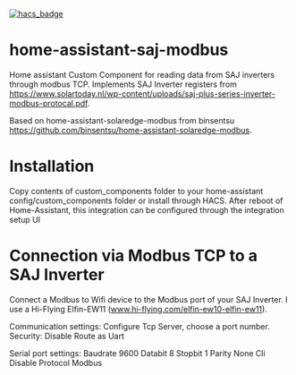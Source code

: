 [![hacs_badge](https://img.shields.io/badge/HACS-Default-orange.svg)](https://github.com/custom-components/hacs)

# home-assistant-saj-modbus
Home assistant Custom Component for reading data from SAJ inverters through modbus TCP.
Implements SAJ Inverter registers from https://www.solartoday.nl/wp-content/uploads/saj-plus-series-inverter-modbus-protocal.pdf.

Based on home-assistant-solaredge-modbus from binsentsu https://github.com/binsentsu/home-assistant-solaredge-modbus.

# Installation
Copy contents of custom_components folder to your home-assistant config/custom_components folder or install through HACS.
After reboot of Home-Assistant, this integration can be configured through the integration setup UI

# Connection via Modbus TCP to a SAJ Inverter
Connect a Modbus to Wifi device to the Modbus port of your SAJ Inverter.
I use a Hi-Flying Elfin-EW11 (www.hi-flying.com/elfin-ew10-elfin-ew11).

Communication settings:
Configure Tcp Server, choose a port number.
Security: Disable
Route as Uart

Serial port settings:
Baudrate 9600
Databit 8
Stopbit 1
Parity None
Cli Disable
Protocol Modbus
